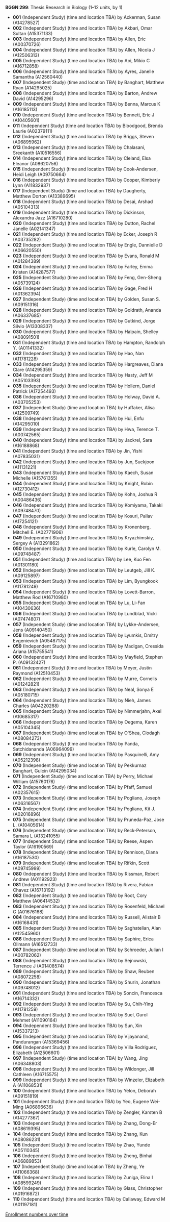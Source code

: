 **BGGN 299**: Thesis Research in Biology (1–12 units, by 1)

- **001** (Independent Study) (time and location TBA) by Ackerman, Susan (A14278527)
- **002** (Independent Study) (time and location TBA) by Akbari, Omar Sultan (A15371133)
- **003** (Independent Study) (time and location TBA) by Allen, Eric (A00370726)
- **004** (Independent Study) (time and location TBA) by Allen, Nicola J (A12506313)
- **005** (Independent Study) (time and location TBA) by Aoi, Mikio C (A16712858)
- **006** (Independent Study) (time and location TBA) by Ayres, Janelle Samantha (A12560440)
- **007** (Independent Study) (time and location TBA) by Banghart, Matthew Ryan (A14295025)
- **008** (Independent Study) (time and location TBA) by Barton, Andrew David (A14295296)
- **009** (Independent Study) (time and location TBA) by Benna, Marcus K (A16185113)
- **010** (Independent Study) (time and location TBA) by Bennett, Eric J (A10405601)
- **011** (Independent Study) (time and location TBA) by Bloodgood, Brenda Laurie (A02379111)
- **012** (Independent Study) (time and location TBA) by Briggs, Steven (A06895962)
- **013** (Independent Study) (time and location TBA) by Chalasani, Sreekanth (A10516556)
- **014** (Independent Study) (time and location TBA) by Cleland, Elsa Eleanor (A08620756)
- **015** (Independent Study) (time and location TBA) by Cook-Andersen, Heidi Leigh (A09750664)
- **016** (Independent Study) (time and location TBA) by Cooper, Kimberly Lynn (A11832937)
- **017** (Independent Study) (time and location TBA) by Daugherty, Matthew Dorton (A13389695)
- **018** (Independent Study) (time and location TBA) by Desai, Arshad (A05104313)
- **019** (Independent Study) (time and location TBA) by Dickinson, Alexandra Jazz (A16710280)
- **020** (Independent Study) (time and location TBA) by Dutton, Rachel Janelle (A02141347)
- **021** (Independent Study) (time and location TBA) by Ecker, Joseph R (A03735282)
- **022** (Independent Study) (time and location TBA) by Engle, Dannielle D (A06620550)
- **023** (Independent Study) (time and location TBA) by Evans, Ronald M (A01284389)
- **024** (Independent Study) (time and location TBA) by Farley, Emma Kristen (A14287577)
- **025** (Independent Study) (time and location TBA) by Feng, Gen-Sheng (A05739124)
- **026** (Independent Study) (time and location TBA) by Gage, Fred H (A01362394)
- **027** (Independent Study) (time and location TBA) by Golden, Susan S. (A09151316)
- **028** (Independent Study) (time and location TBA) by Goldrath, Ananda (A06337685)
- **029** (Independent Study) (time and location TBA) by Gutkind, Jorge Silvio (A13308337)
- **030** (Independent Study) (time and location TBA) by Halpain, Shelley (A08091501)
- **031** (Independent Study) (time and location TBA) by Hampton, Randolph Y. (A01141332)
- **032** (Independent Study) (time and location TBA) by Hao, Nan (A11781228)
- **033** (Independent Study) (time and location TBA) by Hargreaves, Diana Clare (A14295359)
- **034** (Independent Study) (time and location TBA) by Hasty, Jeff M (A05103393)
- **035** (Independent Study) (time and location TBA) by Hollern, Daniel Patrick (A17254493)
- **036** (Independent Study) (time and location TBA) by Holway, David A. (A03705253)
- **037** (Independent Study) (time and location TBA) by Huffaker, Alisa (A12509749)
- **038** (Independent Study) (time and location TBA) by Hui, Enfu (A14295010)
- **039** (Independent Study) (time and location TBA) by Hwa, Terence T. (A00742565)
- **040** (Independent Study) (time and location TBA) by Jackrel, Sara (A16188868)
- **041** (Independent Study) (time and location TBA) by Jin, Yishi (A07835031)
- **042** (Independent Study) (time and location TBA) by Jun, Suckjoon (A11131221)
- **043** (Independent Study) (time and location TBA) by Kaech, Susan Michelle (A15761355)
- **044** (Independent Study) (time and location TBA) by Knight, Robin (A12730412)
- **045** (Independent Study) (time and location TBA) by Kohn, Joshua R (A00486436)
- **046** (Independent Study) (time and location TBA) by Komiyama, Takaki (A09748470)
- **047** (Independent Study) (time and location TBA) by Kosuri, Pallav (A17254121)
- **048** (Independent Study) (time and location TBA) by Kronenberg, Mitchell E. (A02771906)
- **049** (Independent Study) (time and location TBA) by Kryazhimskiy, Sergey A (A13291862)
- **050** (Independent Study) (time and location TBA) by Kurle, Carolyn M. (A09748487)
- **051** (Independent Study) (time and location TBA) by Lee, Kuo Fen (A01301180)
- **052** (Independent Study) (time and location TBA) by Leutgeb, Jill K. (A09125897)
- **053** (Independent Study) (time and location TBA) by Lim, Byungkook (A11781249)
- **054** (Independent Study) (time and location TBA) by Lovett-Barron, Matthew Rod (A16710980)
- **055** (Independent Study) (time and location TBA) by Lu, Li-Fan (A10430636)
- **056** (Independent Study) (time and location TBA) by Lundblad, Vicki (A07474807)
- **057** (Independent Study) (time and location TBA) by Lykke-Andersen, Jens (A09140450)
- **058** (Independent Study) (time and location TBA) by Lyumkis, Dmitry Evgenievich (A05487175)
- **059** (Independent Study) (time and location TBA) by Madigan, Cressida Ariana (A15755541)
- **060** (Independent Study) (time and location TBA) by Mayfield, Stephen P. (A09132427)
- **061** (Independent Study) (time and location TBA) by Meyer, Justin Raymond (A12510453)
- **062** (Independent Study) (time and location TBA) by Murre, Cornelis (A01242821)
- **063** (Independent Study) (time and location TBA) by Neal, Sonya E (A05180715)
- **064** (Independent Study) (time and location TBA) by Nieh, James Charles (A04220288)
- **065** (Independent Study) (time and location TBA) by Nimmerjahn, Axel (A10685317)
- **066** (Independent Study) (time and location TBA) by Oegema, Karen (A05104345)
- **067** (Independent Study) (time and location TBA) by O'Shea, Clodagh (A08084273)
- **068** (Independent Study) (time and location TBA) by Panda, Satchidananda (A06964099)
- **069** (Independent Study) (time and location TBA) by Pasquinelli, Amy (A05212398)
- **070** (Independent Study) (time and location TBA) by Pekkurnaz Banghart, Gulcin (A14295034)
- **071** (Independent Study) (time and location TBA) by Perry, Michael William (A15760176)
- **072** (Independent Study) (time and location TBA) by Pfaff, Samuel (A02357615)
- **073** (Independent Study) (time and location TBA) by Pogliano, Joseph (A06316567)
- **074** (Independent Study) (time and location TBA) by Pogliano, Kit J. (A02016896)
- **075** (Independent Study) (time and location TBA) by Pruneda-Paz, Jose L. (A10405614)
- **076** (Independent Study) (time and location TBA) by Reck-Peterson, Samara L (A13241055)
- **077** (Independent Study) (time and location TBA) by Reese, Aspen Taylor (A16190569)
- **078** (Independent Study) (time and location TBA) by Rennison, Diana (A16187530)
- **079** (Independent Study) (time and location TBA) by Rifkin, Scott (A09745999)
- **080** (Independent Study) (time and location TBA) by Rissman, Robert Andrew (A01192923)
- **081** (Independent Study) (time and location TBA) by Rivera, Fabian Chavez (A16713192)
- **082** (Independent Study) (time and location TBA) by Root, Cory Matthew (A06414532)
- **083** (Independent Study) (time and location TBA) by Rosenfeld, Michael G (A01676168)
- **084** (Independent Study) (time and location TBA) by Russell, Alistair B (A16168431)
- **085** (Independent Study) (time and location TBA) by Saghatelian, Alan (A12545960)
- **086** (Independent Study) (time and location TBA) by Saphire, Erica Ollmann (A16512733)
- **087** (Independent Study) (time and location TBA) by Schroeder, Julian I (A00782062)
- **088** (Independent Study) (time and location TBA) by Sejnowski, Terrence J (A01408574)
- **089** (Independent Study) (time and location TBA) by Shaw, Reuben (A08072258)
- **090** (Independent Study) (time and location TBA) by Shurin, Jonathan (A09748012)
- **091** (Independent Study) (time and location TBA) by Soncin, Francesca (A16714332)
- **092** (Independent Study) (time and location TBA) by Su, Chih-Ying (A11781259)
- **093** (Independent Study) (time and location TBA) by Suel, Gurol Mehmet (A11090164)
- **094** (Independent Study) (time and location TBA) by Sun, Xin (A15337213)
- **095** (Independent Study) (time and location TBA) by Vijayanand, Pandurangan (A15369456)
- **096** (Independent Study) (time and location TBA) by Villa Rodriguez, Elizabeth (A12506601)
- **097** (Independent Study) (time and location TBA) by Wang, Jing (A06348803)
- **098** (Independent Study) (time and location TBA) by Wildonger, Jill Cathleen (A16715575)
- **099** (Independent Study) (time and location TBA) by Winzeler, Elizabeth A (A11068531)
- **100** (Independent Study) (time and location TBA) by Yelon, Deborah (A09151819)
- **101** (Independent Study) (time and location TBA) by Yeo, Eugene Wei-Ming (A06896636)
- **102** (Independent Study) (time and location TBA) by Zengler, Karsten B (A14277367)
- **103** (Independent Study) (time and location TBA) by Zhang, Dong-Er (A08619395)
- **104** (Independent Study) (time and location TBA) by Zhang, Kun (A08086231)
- **105** (Independent Study) (time and location TBA) by Zhao, Yunde (A05110345)
- **106** (Independent Study) (time and location TBA) by Zheng, Binhai (A06889853)
- **107** (Independent Study) (time and location TBA) by Zheng, Ye (A11066368)
- **108** (Independent Study) (time and location TBA) by Zuniga, Elina I (A08599249)
- **109** (Independent Study) (time and location TBA) by Glass, Christopher (A01916872)
- **110** (Independent Study) (time and location TBA) by Callaway, Edward M (A01197181)

[Enrollment numbers over time](./BGGN299.tsv)
